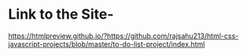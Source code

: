 # Link to the Site-

https://htmlpreview.github.io/?https://github.com/rajsahu213/html-css-javascript-projects/blob/master/to-do-list-project/index.html
